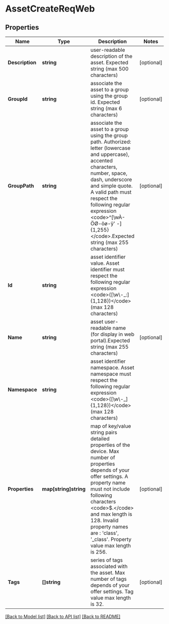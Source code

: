 # AssetCreateReqWeb

## Properties

Name | Type | Description | Notes
------------ | ------------- | ------------- | -------------
**Description** | **string** | user-readable description of the asset. Expected string (max 500 characters) | [optional] 
**GroupId** | **string** | associate the asset to a group using the group id. Expected string (max 6 characters) | [optional] 
**GroupPath** | **string** | associate the asset to a group using the group path. Authorized: letter (lowercase and uppercase), accented characters, number, space, dash, underscore and simple quote. A valid path must respect the following regular expression &lt;code&gt;^[\\wÀ-ÖØ-öø-ÿ&#39; -]{1,255}&lt;/code&gt;.Expected string (max 255 characters) | [optional] 
**Id** | **string** | asset identifier value. Asset identifier must respect the following regular expression &lt;code&gt;([\\w\\-_:]{1,128})&lt;/code&gt; (max 128 characters) | 
**Name** | **string** | asset user-readable name (for display in web portal).Expected string (max 255 characters) | [optional] 
**Namespace** | **string** | asset identifier namespace. Asset namespace must respect the following regular expression &lt;code&gt;([\\w\\-_]{1,128})&lt;/code&gt; (max 128 characters) | 
**Properties** | **map[string]string** | map of key/value string pairs detailed properties of the device. Max number of properties depends of your offer settings. A property name must not include following characters &lt;code&gt;$.&lt;/code&gt; and max length is 128. Invalid property names are : &#39;class&#39;, &#39;_class&#39;. Property value max length is 256. | [optional] 
**Tags** | **[]string** | series of tags associated with the asset. Max number of tags depends of your offer settings. Tag value max length is 32. | [optional] 

[[Back to Model list]](../README.md#documentation-for-models) [[Back to API list]](../README.md#documentation-for-api-endpoints) [[Back to README]](../README.md)


